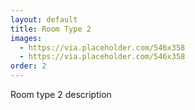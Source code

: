 ```yaml
---
layout: default
title: Room Type 2
images:
  - https://via.placeholder.com/546x358
  - https://via.placeholder.com/546x358
order: 2
---
```


Room type 2 description
